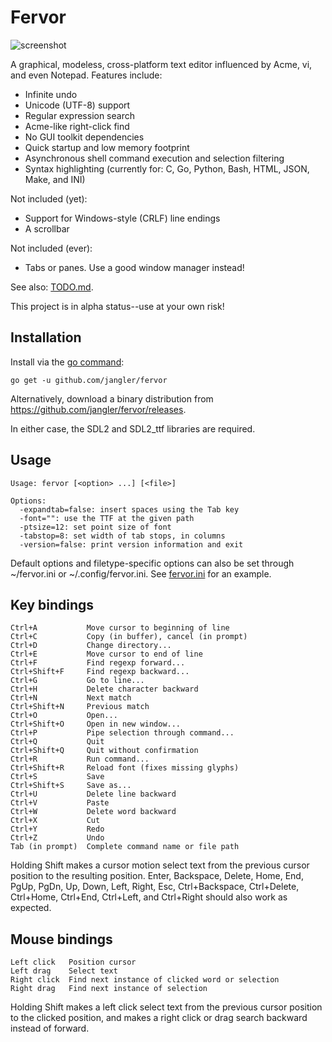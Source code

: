 Fervor
======

![screenshot](http://jangler.info/dl/fervor-screenshot.png 'screenshot')

A graphical, modeless, cross-platform text editor influenced by Acme, vi, and
even Notepad. Features include:

- Infinite undo
- Unicode (UTF-8) support
- Regular expression search
- Acme-like right-click find
- No GUI toolkit dependencies
- Quick startup and low memory footprint
- Asynchronous shell command execution and selection filtering
- Syntax highlighting (currently for: C, Go, Python, Bash, HTML, JSON, Make,
  and INI)

Not included (yet):

- Support for Windows-style (CRLF) line endings
- A scrollbar

Not included (ever):

- Tabs or panes. Use a good window manager instead!

See also: [TODO.md](https://github.com/jangler/fervor/blob/master/TODO.md).

This project is in alpha status--use at your own risk!

Installation
------------
Install via the [go command](http://golang.org/cmd/go/):

	go get -u github.com/jangler/fervor

Alternatively, download a binary distribution from
<https://github.com/jangler/fervor/releases>.

In either case, the SDL2 and SDL2\_ttf libraries are required.

Usage
-----
	Usage: fervor [<option> ...] [<file>]

	Options:
	  -expandtab=false: insert spaces using the Tab key
	  -font="": use the TTF at the given path
	  -ptsize=12: set point size of font
	  -tabstop=8: set width of tab stops, in columns
	  -version=false: print version information and exit

Default options and filetype-specific options can also be set through
~/fervor.ini or ~/.config/fervor.ini. See
[fervor.ini](https://github.com/jangler/fervor/blob/master/fervor.ini) for an
example.

Key bindings
------------
	Ctrl+A           Move cursor to beginning of line
	Ctrl+C           Copy (in buffer), cancel (in prompt)
	Ctrl+D           Change directory...
	Ctrl+E           Move cursor to end of line
	Ctrl+F           Find regexp forward...
	Ctrl+Shift+F     Find regexp backward...
	Ctrl+G           Go to line...
	Ctrl+H           Delete character backward
	Ctrl+N           Next match
	Ctrl+Shift+N     Previous match
	Ctrl+O           Open...
	Ctrl+Shift+O     Open in new window...
	Ctrl+P           Pipe selection through command...
	Ctrl+Q           Quit
	Ctrl+Shift+Q     Quit without confirmation
	Ctrl+R           Run command...
	Ctrl+Shift+R     Reload font (fixes missing glyphs)
	Ctrl+S           Save
	Ctrl+Shift+S     Save as...
	Ctrl+U           Delete line backward
	Ctrl+V           Paste
	Ctrl+W           Delete word backward
	Ctrl+X           Cut
	Ctrl+Y           Redo
	Ctrl+Z           Undo
	Tab (in prompt)  Complete command name or file path

Holding Shift makes a cursor motion select text from the previous cursor
position to the resulting position. Enter, Backspace, Delete, Home, End, PgUp,
PgDn, Up, Down, Left, Right, Esc, Ctrl+Backspace, Ctrl+Delete, Ctrl+Home,
Ctrl+End, Ctrl+Left, and Ctrl+Right should also work as expected.

Mouse bindings
--------------
	Left click   Position cursor
	Left drag    Select text
	Right click  Find next instance of clicked word or selection
	Right drag   Find next instance of selection

Holding Shift makes a left click select text from the previous cursor position
to the clicked position, and makes a right click or drag search backward
instead of forward.
